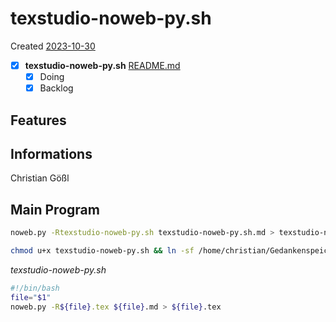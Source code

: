 # texstudio-noweb-py.sh
Created [2023-10-30]()


- [X] **texstudio-noweb-py.sh** [README.md](README.md)
    - [X] Doing
    - [X] Backlog

## Features



## Informations
 Christian Gößl
## Main Program

```bash
noweb.py -Rtexstudio-noweb-py.sh texstudio-noweb-py.sh.md > texstudio-noweb-py.sh && echo 'fertig' 
```


```bash
chmod u+x texstudio-noweb-py.sh && ln -sf /home/christian/Gedankenspeicher/KanDo/GedankenspeicherEinrichtung/GedankenspeicherCoding/texstudio-noweb-py.sh ~/.local/bin/texstudio-noweb-py.sh && echo 'fertig'
 ```

*texstudio-noweb-py.sh*
```bash
#!/bin/bash
file="$1"
noweb.py -R${file}.tex ${file}.md > ${file}.tex
```
